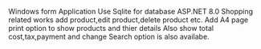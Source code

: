 Windows form Application
Use Sqlite for database
ASP.NET 8.0
Shopping related works add product,edit product,delete product etc.
Add A4 page print option to show products and thier details 
Also show total cost,tax,payment and change
Search option is also availabe.
